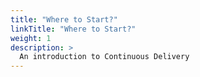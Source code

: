 ```yaml
---
title: "Where to Start?"
linkTitle: "Where to Start?"
weight: 1
description: >
  An introduction to Continuous Delivery
---
```

